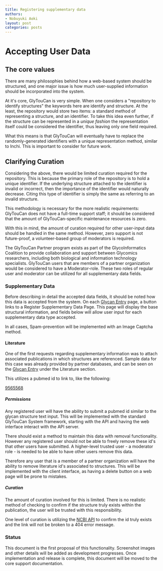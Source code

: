 ```yaml
---
title: Registering supplementary data
authors:
- Nobuyuki Aoki
layout: post
categories: posts
---
```

# Accepting User Data

## The core values

There are many philosophies behind how a web-based system should be structured, and one major issue is how much user-supplied information should be incorporated into the system.

At it's core, GlyTouCan is very simple.  When one considers a "repository to identify structures" the keywords here are identify and structure.  At the least, the repository would store two items: a standard method of representing a structure, and an identifier.  To take this idea even further, if the structure can be represented in a *unique fashion* the representation itself could be considered the identifier, thus leaving only one field required.

What this means is that GlyTouCan will eventually have to replace the randomly-generated identifiers with a unique representation method, similar to Inchi.  This is important to consider for future work.

## Clarifying Curation

Considering the above, there would be limited curation required for the repository.  This is because the primary role of the repository is to hold a unique identifier.  If the underlying structure attached to the identifier is invalid or incorrect, then the importance of the identifier would naturally decrease.  Citing this type of identifier is simply the same as referring to an invalid structure.

This methodology is necessary for the more realistic requirements: GlyTouCan does not have a full-time support staff; it should be considered that the amount of GlyTouCan-specific maintenance resources is zero.

With this in mind, the amount of curation required for other user-input data should be handled in the same method.  However, zero support is not future-proof, a volunteer-based group of moderators is required.

The GlyTouCan Partner program exists as part of the GlycoInformatics Coalition to provide collaboration and support between Glycomics researchers, including both biological and information technology specialists.  GlyTouCan users that are members of a partner organization would be considered to have a Moderator-role.  These two roles of regular user and moderator can be utilized for all  supplementary data fields.

### Supplementary Data

Before describing in detail the accepted data fields, it should be noted how this data is accepted from the system.  On each [Glycan Entry](https://glytoucan.org/Structures/Glycans/G00055MO) page, a button links to a Register Supplementary Data Page.  This page will display the base structural information, and fields below will allow user input for each supplementary data type accepted.

In all cases, Spam-prevention will be implemented with an Image Captcha method.

#### Literature

One of the first requests regarding supplementary information was to attach associated publications in which structures are referenced.  Sample data for this case was already provided by partner databases, and can be seen on the [Glycan Entry](https://glytoucan.org/Structures/Glycans/G00055MO) under the Literature section.

This utilizes a pubmed id to link to, like the following:

[9565568](http://identifiers.org/pubmed/9565568)

##### Permissions

Any registered user will have the ability to submit a pubmed id similar to the glycan structure text input.  This will be implemented with the standard GlyTouCan System framework, starting with the API and having the web interface interact with the API server.

There should exist a method to maintain this data with removal functionality.  However any registered user should not be able to freely remove these id's that other users have submitted.  A higher-level trusted user - a moderator role - is needed to be able to have other users remove this data.

Therefore any user that is a member of a partner organization will have the ability to remove literature id's associated to structures.  This will be implemented with the client interface, as having a delete button on a web page will be prone to mistakes.

##### Curation

The amount of curation involved for this is limited.  There is no realistic method of checking to confirm if the structure truly exists within the publication, the user will be trusted with this responsibility.

One level of curation is utilizing the [NCBI API](https://www.ncbi.nlm.nih.gov/home/develop/api.shtml) to confirm the id truly exists and the link will not be broken to a 404 error message.

### Status

This document is the first proposal of this functionality.  Screenshot images and other details will be added as development progresses.  Once implementation and release is complete, this document will be moved to the core support documentation.